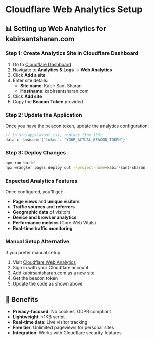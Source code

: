 # Cloudflare Web Analytics Setup

## 📊 Setting up Web Analytics for kabirsantsharan.com

### Step 1: Create Analytics Site in Cloudflare Dashboard

1. Go to [Cloudflare Dashboard](https://dash.cloudflare.com)
2. Navigate to **Analytics & Logs** → **Web Analytics**
3. Click **Add a site**
4. Enter site details:
   - **Site name**: Kabir Sant Sharan
   - **Hostname**: kabirsantsharan.com
5. Click **Add site**
6. Copy the **Beacon Token** provided

### Step 2: Update the Application

Once you have the beacon token, update the analytics configuration:

```typescript
// In src/app/layout.tsx, replace line 136:
data-cf-beacon='{"token": "YOUR_ACTUAL_BEACON_TOKEN"}'
```

### Step 3: Deploy Changes

```bash
npm run build
npx wrangler pages deploy out --project-name=kabir-sant-sharan
```

### Expected Analytics Features

Once configured, you'll get:
- **Page views** and **unique visitors**
- **Traffic sources** and **referrers**
- **Geographic data** of visitors
- **Device and browser analytics**
- **Performance metrics** (Core Web Vitals)
- **Real-time traffic monitoring**

### Manual Setup Alternative

If you prefer manual setup:
1. Visit [Cloudflare Web Analytics](https://www.cloudflare.com/web-analytics/)
2. Sign in with your Cloudflare account
3. Add kabirsantsharan.com as a new site
4. Get the beacon token
5. Update the code as shown above

## 🔧 Benefits

- **Privacy-focused**: No cookies, GDPR compliant
- **Lightweight**: <1KB script
- **Real-time data**: Live visitor tracking
- **Free tier**: Unlimited pageviews for personal sites
- **Integration**: Works with Cloudflare security features